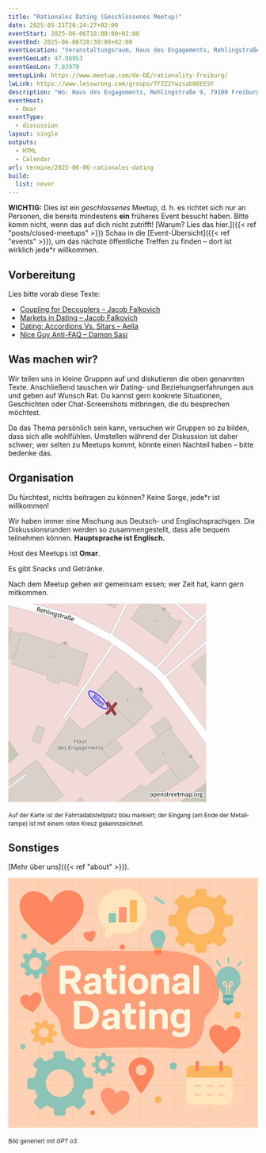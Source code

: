 ```yaml
---
title: "Rationales Dating (Geschlossenes Meetup)"
date: 2025-05-21T20:24:27+02:00
eventStart: 2025-06-06T18:00:00+02:00
eventEnd: 2025-06-06T20:30:00+02:00
eventLocation: "Veranstaltungsraum, Haus des Engagements, Rehlingstraße 9, 79100 Freiburg"
eventGeoLat: 47.98953
eventGeoLon: 7.83979
meetupLink: https://www.meetup.com/de-DE/rationality-freiburg/
lwLink: https://www.lesswrong.com/groups/fFZZ2Ywzsab86EESY
description: "Wo: Haus des Engagements, Rehlingstraße 9, 79100 Freiburg. Wann: Freitag, 6. Juni 2025 um 18:00 Uhr MESZ."
eventHost:
  - Omar
eventType:
  - discussion
layout: single
outputs:
  - HTML
  - Calendar
url: termine/2025-06-06-rationales-dating
build:
  list: never
---
```


**WICHTIG:** Dies ist ein *geschlossenes* Meetup, d. h. es richtet sich nur an Personen,
die bereits mindestens **ein** früheres Event besucht haben. Bitte komm nicht,
wenn das auf dich nicht zutrifft!
[Warum? Lies das hier.]({{< ref "posts/closed-meetups" >}})
Schau in die [Event-Übersicht]({{< ref "events" >}}), um das nächste öffentliche Treffen zu finden – dort ist wirklich jede*r willkommen.

## Vorbereitung

Lies bitte vorab diese Texte:

* [Coupling for Decouplers – Jacob Falkovich](https://www.secondperson.dating/p/decouplers)
* [Markets in Dating – Jacob Falkovich](https://www.secondperson.dating/p/markets-in-dating)
* [Dating: Accordions Vs. Sitars – Aella](https://knowingless.com/2017/10/21/dating-accordions-vs-sitars/)
* [Nice Guy Anti-FAQ – Damon Sasi](https://daystareld.com/nice-guy-anti-faq/)


## Was machen wir?

Wir teilen uns in kleine Gruppen auf und diskutieren die oben genannten Texte.
Anschließend tauschen wir Dating- und Beziehungs­erfahrungen aus und geben auf Wunsch Rat.
Du kannst gern konkrete Situationen, Geschichten oder Chat-Screenshots mitbringen, die du besprechen möchtest.

Da das Thema persönlich sein kann, versuchen wir Gruppen so zu bilden,
dass sich alle wohlfühlen. Umstellen während der Diskussion ist daher schwer; 
wer selten zu Meetups kommt, könnte einen Nachteil haben – bitte bedenke das.

## Organisation

Du fürchtest, nichts beitragen zu können? Keine Sorge, jede*r ist willkommen!

Wir haben immer eine Mischung aus Deutsch- und Englisch­sprachigen.
Die Diskussions­runden werden so zusammengestellt, dass alle bequem teilnehmen können.
**Hauptsprache ist Englisch.**

Host des Meetups ist **Omar**.

Es gibt Snacks und Getränke.

Nach dem Meetup gehen wir gemeinsam essen; wer Zeit hat, kann gern mitkommen.

![Standort (Veranstaltungsraum, Haus des Engagements)](/images/hde-new-building-2.png)

<small>Auf der Karte ist der Fahrrad­abstellplatz blau markiert; der Eingang (am Ende der Metall­rampe) ist mit einem roten Kreuz gekennzeichnet.</small>

## Sonstiges

[Mehr über uns]({{< ref "about" >}}).

![Rationales Dating](cover.png "Rationales Dating")

<small>Bild generiert mit _GPT o3_.</small>
